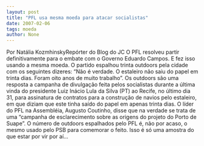 ```yaml
---
layout: post
title: "PFL usa mesma moeda para atacar socialistas"
date: 2007-02-06
tags: moeda
author: None
---
```

Por Natália KozmhinskyRepórter do Blog do JC 
O PFL resolveu partir definitivamente para o embate com o Governo Eduardo Campos. E fez isso usando a mesma moeda. 
O partido espalhou trinta outdoors pela cidade com os seguintes dizeres: “Não é verdade. O estaleiro não saiu do papel em trinta dias. Foram oito anos de muito trabalho”. 
Os outdoors são uma resposta a campanha de divulgação feita pelos socialistas durante a última vinda do presidente Luiz Inácio Lula da Silva (PT) ao Recife, no último dia 31, para assinatura de contratos para a construção de navios&nbsp;pelo estaleiro, em que diziam que este tinha saído do papel em apenas trinta dias. 
O líder do PFL na Assembléia, Augusto Coutinho, disse que na verdade se trata de uma “campanha de esclarecimento sobre as origens do projeto do Porto de Suape”. 
O número de outdoors espalhados pelo PFL é, não por acaso, o mesmo usado pelo PSB para comemorar o feito. 
Isso é só uma amostra do que estar por vir por aí... 
